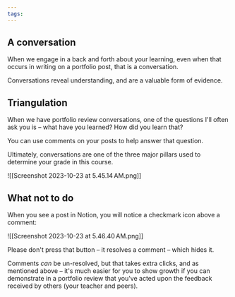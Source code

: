 ```yaml
---
tags:
---
```

## A conversation

When we engage in a back and forth about your learning, even when that occurs in writing on a portfolio post, that is a conversation.

Conversations reveal understanding, and are a valuable form of evidence.

## Triangulation

When we have portfolio review conversations, one of the questions I'll often ask you is – what have you learned? How did you learn that?

You can use comments on your posts to help answer that question.

Ultimately, conversations are one of the three major pillars used to determine your grade in this course.

![[Screenshot 2023-10-23 at 5.45.14 AM.png]]

## What not to do

When you see a post in Notion, you will notice a checkmark icon above a comment:

![[Screenshot 2023-10-23 at 5.46.40 AM.png]]

Please don't press that button – it resolves a comment – which hides it.

Comments *can* be un-resolved, but that takes extra clicks, and as mentioned above – it's much easier for you to show growth if you can demonstrate in a portfolio review that you've acted upon the feedback received by others (your teacher and peers).